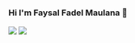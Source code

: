 ### Hi I'm Faysal Fadel Maulana 👋

<img align="center" src="https://github-readme-stats.vercel.app/api/pin/?username=ffadelm&repo=ffadelm&theme=vue-dark" />
<a href="https://github.com/ffadelm/ffadelm.github.io">
  <img align="center" src="https://github-readme-stats.vercel.app/api/pin/?username=ffadelm&theme=vue-dark" />
</a>
<!--
**ffadelm/ffadelm** is a ✨ _special_ ✨ repository because its `README.md` (this file) appears on your GitHub profile.

Here are some ideas to get you started:

- 🔭 I’m currently working on ...
- 🌱 I’m currently learning ...
- 👯 I’m looking to collaborate on ...
- 🤔 I’m looking for help with ...
- 💬 Ask me about ...
- 📫 How to reach me: ...
- 😄 Pronouns: ...
- ⚡ Fun fact: ...
-->
